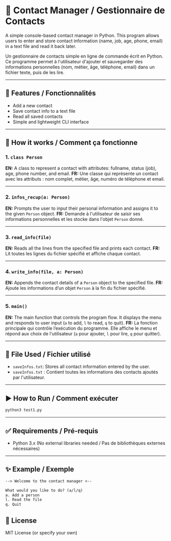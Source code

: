 # 📇 Contact Manager / Gestionnaire de Contacts

A simple console-based contact manager in Python. This program allows users to enter and store contact information (name, job, age, phone, email) in a text file and read it back later.

Un gestionnaire de contacts simple en ligne de commande écrit en Python. Ce programme permet à l'utilisateur d'ajouter et sauvegarder des informations personnelles (nom, métier, âge, téléphone, email) dans un fichier texte, puis de les lire.

---

## 📁 Features / Fonctionnalités

* Add a new contact
* Save contact info to a text file
* Read all saved contacts
* Simple and lightweight CLI interface

---

## 🧠 How it works / Comment ça fonctionne

### 1. `class Person`

**EN:** A class to represent a contact with attributes: fullname, status (job), age, phone number, and email.
**FR:** Une classe qui représente un contact avec les attributs : nom complet, métier, âge, numéro de téléphone et email.

---

### 2. `infos_recup(a: Person)`

**EN:** Prompts the user to input their personal information and assigns it to the given `Person` object.
**FR:** Demande à l'utilisateur de saisir ses informations personnelles et les stocke dans l'objet `Person` donné.

---

### 3. `read_info(file)`

**EN:** Reads all the lines from the specified file and prints each contact.
**FR:** Lit toutes les lignes du fichier spécifié et affiche chaque contact.

---

### 4. `write_info(file, a: Person)`

**EN:** Appends the contact details of a `Person` object to the specified file.
**FR:** Ajoute les informations d’un objet `Person` à la fin du fichier spécifié.

---

### 5. `main()`

**EN:** The main function that controls the program flow. It displays the menu and responds to user input (`a` to add, `l` to read, `q` to quit).
**FR:** La fonction principale qui contrôle l’exécution du programme. Elle affiche le menu et répond aux choix de l'utilisateur (`a` pour ajouter, `l` pour lire, `q` pour quitter).

---

## 📝 File Used / Fichier utilisé

* `saveInfos.txt`: Stores all contact information entered by the user.
* `saveInfos.txt` : Contient toutes les informations des contacts ajoutés par l'utilisateur.

---

## ▶️ How to Run / Comment exécuter

```bash
python3 test1.py
```

---

## ✅ Requirements / Pré-requis

* Python 3.x
  (No external libraries needed / Pas de bibliothèques externes nécessaires)

---

## ✨ Example / Exemple

```txt
--> Welcome to the contact manager <--

What would you like to do? (a/l/q)
a. Add a person
l. Read the file
q. Quit
```

## 📃 License

MIT License (or specify your own)
